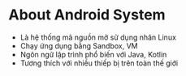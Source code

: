 # About Android System
- Là hệ thống mã nguồn mở sử dụng nhân Linux
- Chạy ứng dụng bằng Sandbox, VM
- Ngôn ngữ lập trình phổ biến với Java, Kotlin
- Tương thích với nhiều thiếp bị trên toàn thế giới

